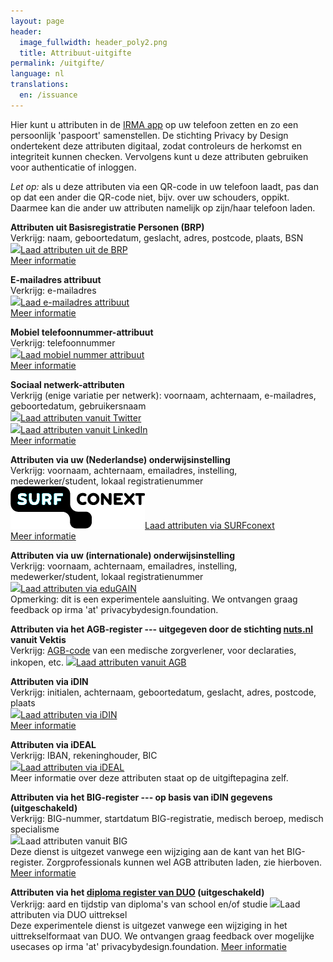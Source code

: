 ```yaml
---
layout: page
header:
  image_fullwidth: header_poly2.png
  title: Attribuut-uitgifte  
permalink: /uitgifte/
language: nl
translations:
  en: /issuance
---
```


<style type="text/css">
  article a.button {
    margin-bottom: 0.5rem;
    margin-top: 0.5rem;
    background-color: #568099;
  }
  article a img {
    height: 1.75rem;
    padding-right: 1rem;
  }
</style>

Hier kunt u attributen in de [IRMA app](/download) op uw telefoon
zetten en zo een persoonlijk 'paspoort' samenstellen. De stichting
Privacy by Design ondertekent deze attributen digitaal, zodat
controleurs de herkomst en integriteit kunnen checken. Vervolgens kunt
u deze attributen gebruiken voor authenticatie of inloggen. 

*Let op:* als u deze attributen via een QR-code in uw telefoon
laadt, pas dan op dat een ander die QR-code niet, bijv. over uw
schouders, oppikt. Daarmee kan die ander uw attributen namelijk
op zijn/haar telefoon laden.

**Attributen uit Basisregistratie Personen (BRP)**  
Verkrijg: naam, geboortedatum, geslacht, adres, postcode, plaats, BSN  
<a class="button" href="https://services.nijmegen.nl/irma/gemeente/start">
<img src="/images/nijmegen.png">Laad attributen uit de BRP</a>  
[Meer informatie](/uitgifte-brp)

**E-mailadres attribuut**  
Verkrijg: e-mailadres  
<a class="button" href="https://sidnemailissuer.irmaconnect.nl/uitgifte/email/">
<img src="/images/email.png">Laad e-mailadres attribuut</a>  
[Meer informatie](/uitgifte-email)

**Mobiel telefoonnummer-attribuut**  
Verkrijg: telefoonnummer  
<a class="button" href="/uitgifte/telefoonnummer">
<img src="/images/mobile.png">Laad mobiel nummer attribuut</a>  
[Meer informatie](/uitgifte-mobiel)

**Sociaal netwerk-attributen**  
Verkrijg (enige variatie per netwerk): voornaam, achternaam, e-mailadres, geboortedatum, gebruikersnaam  
<a class="button" href="/uitgifte/social/twitter">
<img src="/images/twitter.png">Laad attributen vanuit Twitter</a>  
<a class="button" href="/uitgifte/social/linkedin">
<img src="/images/linkedin.png">Laad attributen vanuit LinkedIn</a>  
[Meer informatie](/uitgifte-socialmedia)

**Attributen via uw (Nederlandse) onderwijsinstelling**  
Verkrijg: voornaam, achternaam, emailadres, instelling, medewerker/student, lokaal registratienummer  
<a class="button" href="/uitgifte/surfconext">
<img src="/images/surfconext.png">Laad attributen via SURFconext</a>  
[Meer informatie](/uitgifte-surfconext)

**Attributen via uw (internationale) onderwijsinstelling**  
Verkrijg: voornaam, achternaam, emailadres, instelling, medewerker/student, lokaal registratienummer  
<a class="button" href="/uitgifte/surfconext/edugain">
<img src="/images/edugain.png">Laad attributen via eduGAIN</a>  
Opmerking: dit is een experimentele aansluiting. We ontvangen graag feedback op irma 'at' privacybydesign.foundation.
<!-- [Meer informatie](/uitgifte-surfconext) -->

**Attributen via het AGB-register --- uitgegeven door de stichting [nuts.nl](https://nuts.nl) vanuit Vektis**  
Verkrijg: [AGB-code](https://www.agbcode.nl/) van een medische zorgverlener, voor declaraties, inkopen, etc.
<a class="button" href="https://irma-agb.nuts.nl/">
<img src="/images/agb-code.gif">Laad attributen vanuit AGB</a>  

**Attributen via iDIN**  
Verkrijg: initialen, achternaam, geboortedatum, geslacht, adres, postcode, plaats  
<a class="button" href="/uitgifte/idin">
<img src="/images/idin.png">Laad attributen via iDIN</a>  
[Meer informatie](/uitgifte-idin)

**Attributen via iDEAL**  
Verkrijg: IBAN, rekeninghouder, BIC  
<a class="button" href="/uitgifte/ideal">
<img src="/images/ideal.png">Laad attributen via iDEAL</a>  
Meer informatie over deze attributen staat op de uitgiftepagina zelf.

**Attributen via het BIG-register --- op basis van iDIN gegevens (uitgeschakeld)**  
Verkrijg: BIG-nummer, startdatum BIG-registratie, medisch beroep, medisch specialisme  
<a class="button" style="cursor: not-allowed;" disabled>
<img src="/images/big.png">Laad attributen vanuit BIG</a>  
Deze dienst is uitgezet vanwege een wijziging aan de kant van het BIG-register. Zorgprofessionals kunnen wel AGB attributen laden, zie hierboven. [Meer informatie](/uitgifte-big)

**Attributen via het [diploma register van DUO](https://duo.nl/particulier/diplomas/mijn-diplomas.jsp) (uitgeschakeld)**  
Verkrijg: aard en tijdstip van diploma's van school en/of studie
<a class="button" style="cursor: not-allowed;" disabled>
<img src="/images/diploma-logo.png">Laad attributen via DUO uittreksel</a>  
Deze experimentele dienst is uitgezet vanwege een wijziging in het uittrekselformaat van DUO. We ontvangen graag feedback over mogelijke usecases op irma 'at' privacybydesign.foundation. [Meer informatie](/uitgifte-diploma)
